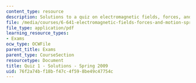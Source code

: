 ```yaml
---
content_type: resource
description: Solutions to a quiz on electromagnetic fields, forces, and motion.
file: /media/courses/6-641-electromagnetic-fields-forces-and-motion-spring-2009/76f2a74bf18bf47c4f598be49c47754c_MIT6_641s09_sol_quiz2009.pdf
file_type: application/pdf
learning_resource_types:
- Exams
ocw_type: OCWFile
parent_title: Exams
parent_type: CourseSection
resourcetype: Document
title: Quiz 1 - Solutions - Spring 2009
uid: 76f2a74b-f18b-f47c-4f59-8be49c47754c
---
```

